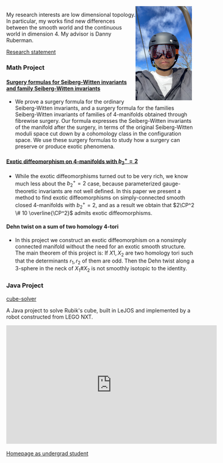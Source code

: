 <img src="./picture.jpg" alt="我的照片" style="float: right; margin-right: 10px; width: 150px; height: 250px;">

My research interests are low dimensional topology. In particular, my works find new differences between the smooth world and the continuous world in dimension 4. My advisor is Danny Ruberman. 

[Research statement](./research_statement.pdf) 

### Math Project

#### [Surgery formulas for Seiberg-Witten invariants and family Seiberg-Witten invariants](./surgery.pdf)
- We prove a surgery formula for the ordinary Seiberg-Witten invariants, and a surgery formula for the families Seiberg-Witten invariants of families of 4-manifolds obtained through fibrewise surgery. Our formula expresses the Seiberg-Witten invariants of the manifold after the surgery, in terms of the original Seiberg-Witten moduli space cut down by a cohomology class in the configuration space. We use these surgery formulas to study how a surgery can preserve or produce exotic phenomena.

#### [Exotic diffeomorphism on $4$-manifolds with $b_2^+ = 2$](./critical.pdf)
- While the exotic diffeomorphisms turned out to be very rich, we know much less about the $b^+_2 =2$ case, because parameterized gauge-theoretic invariants are not well defined. In this paper we present a method to find exotic diffeomorphisms on simply-connected smooth closed $4$-manifolds with $b^+_2 =2$, and as a result we obtain that $2\CP^2 \# 10 \overline{\CP^2}$ admits exotic diffeomorphisms.

#### Dehn twist on a sum of two homology $4$-tori
- In this project we construct an exotic diffeomorphism on a nonsimply connected manifold without the need for an exotic smooth structure. The main theorem of this project is: If $X1,X_2$ are two homology tori such that the determinants $r_1,r_2$ of them are odd. Then the Dehn twist along a $3$-sphere in the neck of $X_1\# X_2$ is not smoothly isotopic to the identity.

### Java Project

[cube-solver](https://github.com/hcqiu/cube-solver)

A Java project to solve Rubik's cube, built in LeJOS and implemented by a robot constructed from LEGO NXT.

<iframe width="560" height="315" src="https://www.youtube.com/embed/dAfDIDdDclc" frameborder="0" allow="accelerometer; autoplay; encrypted-media; gyroscope; picture-in-picture" allowfullscreen></iframe>


[Homepage as undergrad student](./undergrad.md)
